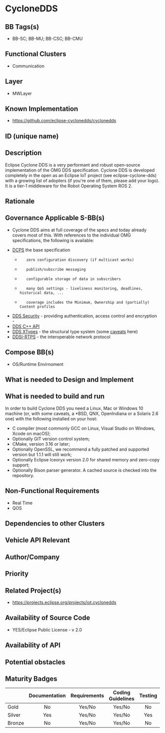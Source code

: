 
# CycloneDDS

## BB Tags(s)

- BB-SC; BB-MU; BB-CSC; BB-CMU


## Functional Clusters

- Communication

## Layer

- MWLayer

## Known Implementation

- https://github.com/eclipse-cyclonedds/cyclonedds

## ID (unique name)

## Description

Eclipse Cyclone DDS is a very performant and robust open-source implementation of the OMG DDS specification. Cyclone DDS is developed completely in the open as an Eclipse IoT project (see eclipse-cyclone-dds) with a growing list of adopters (if you're one of them, please add your logo). It is a tier-1 middleware for the Robot Operating System ROS 2.

## Rationale
<!-- Explanation why we need the BB; what problem want to be solved -->

## Governance Applicable S-BB(s)

- Cyclone DDS aims at full coverage of the specs and today already covers most of this. With references to the individual OMG specifications, the following is available:

*    [DCPS](https://www.omg.org/spec/DDS/1.4/PDF) the base specification 
     *        zero configuration discovery (if multicast works)
     *        publish/subscribe messaging
     *        configurable storage of data in subscribers
     *        many QoS settings - liveliness monitoring, deadlines, historical data, ...
     *        coverage includes the Minimum, Ownership and (partially) Content profiles
*    [DDS Security](https://www.omg.org/spec/DDS-SECURITY/1.1/PDF) - providing authentication, access control and encryption - 
*    [DDS C++ API](https://www.omg.org/spec/DDS-PSM-Cxx/1.0/PDF)
*    [DDS XTypes](https://www.omg.org/spec/DDS-XTypes/1.3/PDF) - the structural type system (some [caveats](https://github.com/eclipse-cyclonedds/cyclonedds/blob/master/docs/dev/xtypes_relnotes.md) here) 
*    [DDSI-RTPS](https://www.omg.org/spec/DDSI-RTPS/2.5/PDF) - the interoperable network protocol

## Compose BB(s)

- OS/Runtime Envirnoment


## What is needed to Design and Implement
<!-- e.g. we expect to have a certain HW capability and or SW environment or Tool support, or a documentation, or an extra audit, or Test, or Compiler, or Prog. Language, … -->

## What is needed to build and run

In order to build Cyclone DDS you need a Linux, Mac or Windows 10 machine (or, with some caveats, a *BSD, QNX, OpenIndiana or a Solaris 2.6 one) with the following installed on your host:

*    C compiler (most commonly GCC on Linux, Visual Studio on Windows, Xcode on macOS);
*    Optionally GIT version control system;
*    CMake, version 3.16 or later;
*    Optionally OpenSSL, we recommend a fully patched and supported version but 1.1.1 will still work;
*    Optionally Eclipse Iceoryx version 2.0 for shared memory and zero-copy support;
*    Optionally Bison parser generator. A cached source is checked into the repository.


## Non-Functional Requirements

* Real Time
* QOS 

## Dependencies to other Clusters
<!-- Other clusters are needed. FC Security, FC Storage, …
e.g. If FC Security : Security BBs are needed but you can choose for example crypto BB-SC from company A or crypto BB-SC from company B; several compositions may work -->

## Vehicle API Relevant
<!-- If “Yes exists” – where – e.g. COVESA VSS 
If “No” – nothing more to do 
If “Yes, proposal for additional Signals/Information – what should be made available, and where e.g. via (COVESA) VSS/VISS -->

## Author/Company

## Priority
<!-- High, Medium, Low -->

## Related Project(s)

- https://projects.eclipse.org/projects/iot.cyclonedds

## Availability of Source Code

- YES/Eclipse Public License - v 2.0

## Availability of API
<!-- Yes / License (e.g. Yes/Apache 2.0)
No - Commercial -->

## Potential obstacles

## Maturity Badges
<!-- taken over from Eclipse SDV Process -->

| 			| Documentation | Requirements | Coding Guidelines | Testing | Release Process |
| --------- |:-------------:|:------------:|:-----------------:|:-------:|:---------------:|
| Gold		| No		    | Yes/No	   | Yes/No  		   | No		 | No		   |
| Silver	| Yes		    | Yes/No	   | Yes/No 		   | Yes	 | No		   |
| Bronze	| No	    	| Yes/No	   | Yes/No    		   | No		 | Yes		   |

<!--See Definition of Badges and their Flavors 
https://gitlab.eclipse.org/eclipse-wg/sdv-wg/sdv-technical-alignment/sdv-technical-topics/sdv-process/sdv-process-definition/-/wikis/Definition%20of%20Badges%20and%20their%20Flavors 
 -->